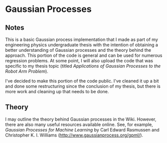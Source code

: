 # Gaussian Processes
## Notes
This is a basic Gaussian process implementation that I made as part of my engineering physics undergraduate thesis with the intention of obtaining a better understanding of Gaussian processes and the theory behind the approach. This portion of the code is general and can be used for numerous regression problems. At some point, I will also upload the code that was specific to my thesis topic (titled *Applications of Gaussian Processes to the Robot Arm Problem*).  

I've decided to make this portion of the code public. I've cleaned it up a bit and done some restructuring since the conclusion of my thesis, but there is more work and cleaning up that needs to be done.

## Theory
I may outline the theory behind Gaussian processes in the Wiki. However, there are also many useful resources available online. See, for example, *Gaussian Processes for Machine Learning* by Carl Edward Rasmussen and Christopher K. I. Williams (http://www.gaussianprocess.org/gpml/).
